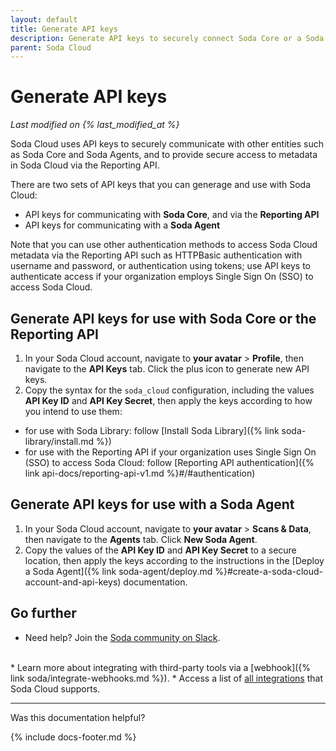 ```yaml
---
layout: default
title: Generate API keys
description: Generate API keys to securely connect Soda Core or a Soda Avent to Soda Cloud, or to access Soda Cloud via API.
parent: Soda Cloud
---
```


# Generate API keys
*Last modified on {% last_modified_at %}*

Soda Cloud uses API keys to securely communicate with other entities such as Soda Core and Soda Agents, and to provide secure access to metadata in Soda Cloud via the Reporting API. 

There are two sets of API keys that you can generage and use with Soda Cloud:
* API keys for communicating with **Soda Core**, and via the **Reporting API**
* API keys for communicating with a **Soda Agent**

Note that you can use other authentication methods to access Soda Cloud metadata via the Reporting API such as HTTPBasic authentication with username and password, or authentication using tokens; use API keys to authenticate access if your organization employs Single Sign On (SSO) to access Soda Cloud.

## Generate API keys for use with Soda Core or the Reporting API

1. In your Soda Cloud account, navigate to **your avatar** > **Profile**, then navigate to the **API Keys** tab. Click the plus icon to generate new API keys.
2. Copy the syntax for the `soda_cloud` configuration, including the values **API Key ID** and **API Key Secret**, then apply the keys according to how you intend to use them:
* for use with Soda Library: follow [Install Soda Library]({% link soda-library/install.md %})
* for use with the Reporting API if your organization uses Single Sign On (SSO) to access Soda Cloud: follow [Reporting API authentication]({% link api-docs/reporting-api-v1.md %}#/#authentication) 


## Generate API keys for use with a Soda Agent

1. In your Soda Cloud account, navigate to **your avatar** > **Scans & Data**, then navigate to the **Agents** tab. Click **New Soda Agent**.
2. Copy the values of the **API Key ID** and **API Key Secret** to a secure location, then apply the keys according to the instructions in the [Deploy a Soda Agent]({% link soda-agent/deploy.md %}#create-a-soda-cloud-account-and-api-keys) documentation.

## Go further

* Need help? Join the <a href="https://community.soda.io/slack" target="_blank"> Soda community on Slack</a>.
<br />
* Learn more about integrating with third-party tools via a [webhook]({% link soda/integrate-webhooks.md %}).
* Access a list of <a href="https://www.soda.io/integrations" target="_blank">all integrations</a> that Soda Cloud supports.

---

Was this documentation helpful?

<!-- LikeBtn.com BEGIN -->
<span class="likebtn-wrapper" data-theme="tick" data-i18n_like="Yes" data-ef_voting="grow" data-show_dislike_label="true" data-counter_zero_show="true" data-i18n_dislike="No"></span>
<script>(function(d,e,s){if(d.getElementById("likebtn_wjs"))return;a=d.createElement(e);m=d.getElementsByTagName(e)[0];a.async=1;a.id="likebtn_wjs";a.src=s;m.parentNode.insertBefore(a, m)})(document,"script","//w.likebtn.com/js/w/widget.js");</script>
<!-- LikeBtn.com END -->

{% include docs-footer.md %}